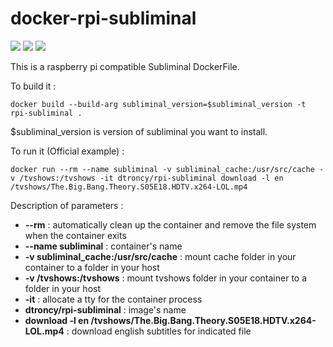 # docker-rpi-subliminal

<img src="https://badgen.net/badge/platform/raspberry%20pi?list=1"/> <a href="https://hub.docker.com/r/dtroncy/rpi-subliminal"><img src="https://badgen.net/badge/icon/docker?icon=docker&label"/></a> <a href="https://travis-ci.org/dtroncy/docker-rpi-subliminal"><img src="https://badgen.net/travis/babel/babel?icon=travis&label=build"/></a>

This is a raspberry pi compatible Subliminal DockerFile.

To build it :

    docker build --build-arg subliminal_version=$subliminal_version -t rpi-subliminal .

$subliminal_version is version of subliminal you want to install.

To run it (Official example) :

    docker run --rm --name subliminal -v subliminal_cache:/usr/src/cache -v /tvshows:/tvshows -it dtroncy/rpi-subliminal download -l en /tvshows/The.Big.Bang.Theory.S05E18.HDTV.x264-LOL.mp4

Description of parameters :
  - **--rm** : automatically clean up the container and remove the file system when the container exits
  - **--name subliminal** : container's name
  - **-v subliminal_cache:/usr/src/cache** : mount cache folder in your container to a folder in your host
  - **-v /tvshows:/tvshows** : mount tvshows folder in your container to a folder in your host
  - **-it** : allocate a tty for the container process
  - **dtroncy/rpi-subliminal** : image's name
  - **download -l en /tvshows/The.Big.Bang.Theory.S05E18.HDTV.x264-LOL.mp4** : download english subtitles for indicated file